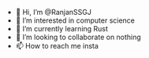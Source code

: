 - 👋 Hi, I’m @RanjanSSGJ
- 👀 I’m interested in computer science
- 🌱 I’m currently learning Rust
- 💞️ I’m looking to collaborate on nothing
- 📫 How to reach me insta

<!---
RanjanSSGJ/RanjanSSGJ is a ✨ special ✨ repository because its `README.md` (this file) appears on your GitHub profile.
You can click the Preview link to take a look at your changes.
--->
